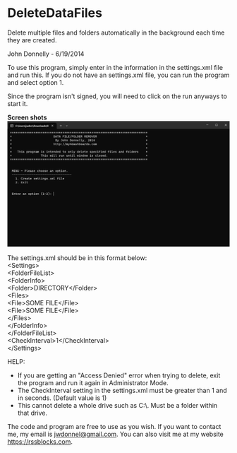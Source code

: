 DeleteDataFiles
===============

Delete multiple files and folders automatically in the background each time they are created.


John Donnelly - 6/19/2014

To use this program, simply enter in the information in the settings.xml file and run this. 
If you do not have an settings.xml file, you can run the program and select option 1.

Since the program isn't signed, you will need to click on the run anyways to start it.


<b>Screen shots</b><br />
<img alt="screenshot1" src="https://github.com/jwdonnel/DeleteDataFiles/blob/master/DeleteDataFile/example1.png" />

The settings.xml should be in this format below:
<br />
&lt;Settings&gt;
<br />
    &lt;FolderFileList&gt;
    <br />
        &lt;FolderInfo&gt;
        <br />
            &lt;Folder&gt;DIRECTORY&lt;/Folder&gt;
            <br />
            &lt;Files&gt;
            <br />
                &lt;File&gt;SOME FILE&lt;/File&gt;
                <br />
                &lt;File&gt;SOME FILE&lt;/File&gt;
                <br />
            &lt;/Files&gt;
            <br />
        &lt;/FolderInfo&gt;
        <br />
    &lt;/FolderFileList&gt;
    <br />
    &lt;CheckInterval&gt;1&lt;/CheckInterval&gt;
    <br />
&lt;/Settings&gt;


HELP:
 - If you are getting an "Access Denied" error when trying to delete, exit the program and run it again in Administrator Mode.
 - The CheckInterval setting in the settings.xml must be greater than 1 and in seconds. (Default value is 1)
 - This cannot delete a whole drive such as C:\\. Must be a folder within that drive.


The code and program are free to use as you wish.
If you want to contact me, my email is jwdonnel@gmail.com. You can also visit me at my website https://rssblocks.com.

